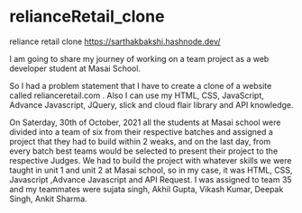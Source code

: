 # relianceRetail_clone
reliance retail clone 
https://sarthakbakshi.hashnode.dev/

I am going to share my journey of working on a team project as a web developer student at Masai School.

So I had a problem statement that I have to create a clone of a website called relianceretail.com . Also I can use my HTML, CSS, JavaScript, Advance Javascript, JQuery, slick and cloud flair library and API knowledge.

On Saterday, 30th of October, 2021 all the students at Masai school were divided into a team of six from their respective batches and assigned a project that they had to build within 2 weaks, and on the last day, from every batch best teams would be selected to present their project to the respective Judges. We had to build the project with whatever skills we were taught in unit 1 and unit 2 at Masai school, so in my case, it was HTML, CSS, Javascript ,Advance Javascript and API Request. I was assigned to team 35 and my teammates were sujata singh, Akhil Gupta, Vikash Kumar, Deepak Singh, Ankit Sharma.
